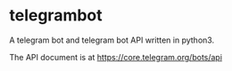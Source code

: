 # telegrambot

A telegram bot and telegram bot API written in python3.

The API document is at <a href="https://core.telegram.org/bots/api">https://core.telegram.org/bots/api</a>
